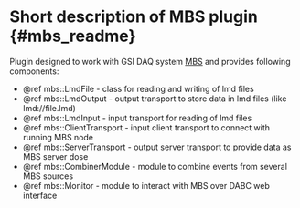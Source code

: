 # Short description of MBS plugin {#mbs_readme}

Plugin designed to work with GSI DAQ system [MBS](http://daq.gsi.de) and
provides following components:

   - @ref mbs::LmdFile  - class for reading and writing of lmd files
   - @ref mbs::LmdOutput - output transport to store data in lmd files (like lmd://file.lmd)
   - @ref mbs::LmdInput  - input transport for reading of lmd files
   - @ref mbs::ClientTransport - input client transport to connect with running MBS node
   - @ref mbs::ServerTransport - output server transport to provide data as MBS server dose
   - @ref mbs::CombinerModule - module to combine events from several MBS sources
   - @ref mbs::Monitor - module to interact with MBS over DABC web interface
